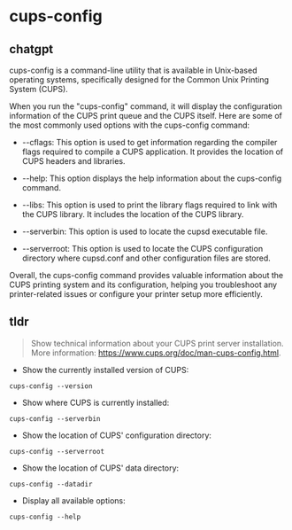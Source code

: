# cups-config 
## chatgpt 
cups-config is a command-line utility that is available in Unix-based operating systems, specifically designed for the Common Unix Printing System (CUPS).

When you run the "cups-config" command, it will display the configuration information of the CUPS print queue and the CUPS itself. Here are some of the most commonly used options with the cups-config command:

- --cflags: This option is used to get information regarding the compiler flags required to compile a CUPS application. It provides the location of CUPS headers and libraries.

- --help: This option displays the help information about the cups-config command.

- --libs: This option is used to print the library flags required to link with the CUPS library. It includes the location of the CUPS library.

- --serverbin: This option is used to locate the cupsd executable file.

- --serverroot: This option is used to locate the CUPS configuration directory where cupsd.conf and other configuration files are stored.

Overall, the cups-config command provides valuable information about the CUPS printing system and its configuration, helping you troubleshoot any printer-related issues or configure your printer setup more efficiently. 

## tldr 
 
> Show technical information about your CUPS print server installation.
> More information: <https://www.cups.org/doc/man-cups-config.html>.

- Show the currently installed version of CUPS:

`cups-config --version`

- Show where CUPS is currently installed:

`cups-config --serverbin`

- Show the location of CUPS' configuration directory:

`cups-config --serverroot`

- Show the location of CUPS' data directory:

`cups-config --datadir`

- Display all available options:

`cups-config --help`
